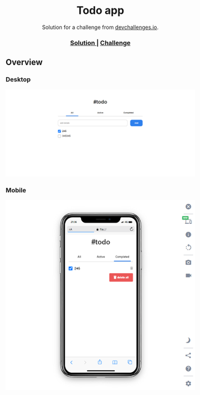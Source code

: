 <!-- Please update value in the {}  -->

<h1 align="center">Todo app</h1>

<div align="center">
   Solution for a challenge from  <a href="https://devchallenges.io/" target="_blank">devchallenges.io</a>.
</div>

<div align="center">
  <h3>
    <a href="https://symphonious-kashata-dce1e0.netlify.app/" target="_blank">
      Solution
    </a>
    <span> | </span>
    <a href="https://devchallenges.io/challenges/hH6PbOHBdPm6otzw2De5" target="_blank">
      Challenge
    </a>
  </h3>
</div>

<!-- OVERVIEW -->

## Overview

### Desktop

![screenshot](/images/screencapture-todoapp-desktop.png)

### Mobile

![screenshot](/images/screencapture-todoapp-mobile.png)


